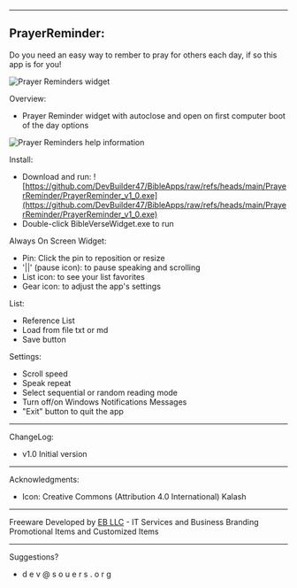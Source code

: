 ﻿-----------------
PrayerReminder:
-----------------

Do you need an easy way to rember to pray for others each day, if so this app is for you!

![Prayer Reminders widget](https://devbuilder47.github.io/BibleApps/PrayerReminder/PrayerReminder.png)

Overview:
- Prayer Reminder widget with autoclose and open on first computer boot of the day options

![Prayer Reminders help information](https://devbuilder47.github.io/BibleApps/PrayerReminder/PrayerReminder_help.png)


Install:
- Download and run: ![https://github.com/DevBuilder47/BibleApps/raw/refs/heads/main/PrayerReminder/PrayerReminder_v1_0.exe](https://github.com/DevBuilder47/BibleApps/raw/refs/heads/main/PrayerReminder/PrayerReminder_v1_0.exe)
- Double-click BibleVerseWidget.exe to run


Always On Screen Widget:
- Pin: Click the pin to reposition or resize
- '||' (pause icon): to pause speaking and scrolling
- List icon: to see your list favorites
- Gear icon: to adjust the app's settings


List:
- Reference List
- Load from file txt or md
- Save button


Settings:
- Scroll speed
- Speak repeat
- Select sequential or random reading mode
- Turn off/on Windows Notifications Messages
- "Exit" button to quit the app


-----------------          
ChangeLog:
- v1.0 Initial version


-----------------
Acknowledgments:
- Icon:
    Creative Commons (Attribution 4.0 International)
    Kalash

----------------- 


Freeware Developed by [EB LLC](https://www.etchybond.com) - IT Services and Business Branding Promotional Items and Customized Items


----------------- 
Suggestions?

 - d e v @ s o u e r s . o r g
